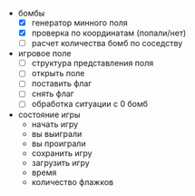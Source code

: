 - бомбы 
    - [x] генератор минного поля
    - [x] проверка по координатам (попали/нет)
    - [ ] расчет количества бомб по соседству

- игровое поле
    - [ ] структура представления поля
    - [ ] открыть поле
    - [ ] поставить флаг
    - [ ] снять флаг
    - [ ] обработка ситуации с 0 бомб 

- состояние игры 
    - начать игру
    - вы выиграли 
    - вы проиграли
    - сохранить игру
    - загрузить игру
    - время
    - количество флажков




